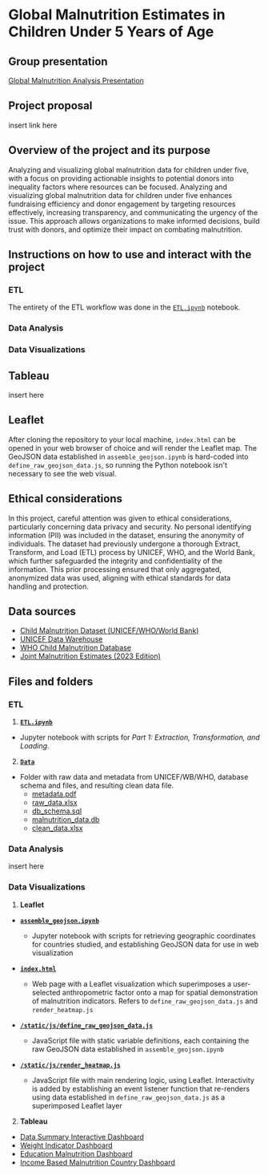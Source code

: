 # Global Malnutrition Estimates in Children Under 5 Years of Age

## Group presentation

[Global Malnutrition Analysis Presentation](https://docs.google.com/presentation/d/1vJtmyZMTajHY_IHafsaot_RL99pl2x4QcZPWVB5AQaY/edit?usp=sharing)

## Project proposal
insert link here

## Overview of the project and its purpose

Analyzing and visualizing global malnutrition data for children under five, with a focus on providing actionable insights to potential donors into inequality factors where resources can be focused.
Analyzing and visualizing global malnutrition data for children under five enhances fundraising efficiency and donor engagement by targeting resources effectively, increasing transparency, and communicating the urgency of the issue. This approach allows organizations to make informed decisions, build trust with donors, and optimize their impact on combating malnutrition.

## Instructions on how to use and interact with the project

### ETL
The entirety of the ETL workflow was done in the [`ETL.ipynb`](https://github.com/blmccourt/proj3-group8/blob/main/ETL.ipynb) notebook.

### Data Analysis

### Data Visualizations

## Tableau
insert here

## Leaflet
After cloning the repository to your local machine, `index.html` can be opened in your web browser of choice and will render the Leaflet map. The GeoJSON data established in `assemble_geojson.ipynb` is hard-coded into `define_raw_geojson_data.js`, so running the Python notebook isn't necessary to see the web visual.

## Ethical considerations
In this project, careful attention was given to ethical considerations, particularly concerning data privacy and security. No personal identifying information (PII) was included in the dataset, ensuring the anonymity of individuals. The dataset had previously undergone a thorough Extract, Transform, and Load (ETL) process by UNICEF, WHO, and the World Bank, which further safeguarded the integrity and confidentiality of the information. This prior processing ensured that only aggregated, anonymized data was used, aligning with ethical standards for data handling and protection.

## Data sources

- [Child Malnutrition Dataset (UNICEF/WHO/World Bank)](https://www.who.int/data/sets/health-inequality-monitor-dataset#nut)
- [UNICEF Data Warehouse](https://data.unicef.org/resources/data_explorer/unicef_f/?ag=UNICEF&df=GLOBAL_DATAFLOW&ver=1.0&dq=.NT_ANT_WHZ_NE3+NT_ANT_HAZ_NE2+NT_BW_LBW+NT_ANT_WHZ_NE2..&startPeriod=2016&endPeriod=2023)
- [WHO Child Malnutrition Database](https://platform.who.int/nutrition/malnutrition-database/database-search)
- [Joint Malnutrition Estimates (2023 Edition)](https://public.tableau.com/app/profile/unicefdata/viz/JointMalnutritionEstimates2023Edition_16841450949590/WHO_re)

## Files and folders

### ETL

1. **[`ETL.ipynb`](https://github.com/blmccourt/proj3-group8/blob/main/ETL.ipynb)**

- Jupyter notebook with scripts for *Part 1: Extraction, Transformation, and Loading*.

2. **[`Data`](https://github.com/blmccourt/proj3-group8/tree/main/data)**

- Folder with raw data and metadata from UNICEF/WB/WHO, database schema and files, and resulting clean data file.
  - [metadata.pdf](https://github.com/blmccourt/proj3-group8/blob/main/data/metadata.pdf)
  - [raw_data.xlsx](https://github.com/blmccourt/proj3-group8/blob/main/data/raw_data.xlsx)
  - [db_schema.sql](https://github.com/blmccourt/proj3-group8/blob/main/data/db_schema.sql)
  - [malnutrition_data.db](https://github.com/blmccourt/proj3-group8/blob/main/data/malnutrition_data.db)
  - [clean_data.xlsx](https://github.com/blmccourt/proj3-group8/blob/main/data/clean_data.csv)

### Data Analysis
insert here

### Data Visualizations

1. **Leaflet**

- **[`assemble_geojson.ipynb`](https://github.com/blmccourt/proj3-group8/blob/main/assemble_geojson.ipynb)**

  - Jupyter notebook with scripts for retrieving geographic coordinates for countries studied, and establishing GeoJSON data for use in web visualization

- **[`index.html`](https://github.com/blmccourt/proj3-group8/blob/main/index.html)**

  - Web page with a Leaflet visualization which superimposes a user-selected anthropometric factor onto a map for spatial demonstration of malnutrition indicators. Refers to `define_raw_geojson_data.js` and `render_heatmap.js`

- **[`/static/js/define_raw_geojson_data.js`](https://github.com/blmccourt/proj3-group8/blob/main/static/js/define_raw_geojson_data.js)**

  - JavaScript file with static variable definitions, each containing the raw GeoJSON data established in `assemble_geojson.ipynb`

- **[`/static/js/render_heatmap.js`](https://github.com/blmccourt/proj3-group8/blob/main/static/js/render_heatmap.js)**

  - JavaScript file with main rendering logic, using Leaflet. Interactivity is added by establishing an event listener function that re-renders using data established in `define_raw_geojson_data.js` as a superimposed Leaflet layer
 
2.  **Tableau**
- [Data Summary Interactive Dashboard](https://public.tableau.com/views/DataSummaryAll/DataSummary?:language=en-US&:sid=&:redirect=auth&:display_count=n&:origin=viz_share_link)
- [Weight Indicator Dashboard](https://public.tableau.com/views/WeightIndicatorProd/WeightInd2?:language=en-US&:sid=&:redirect=auth&:display_count=n&:origin=viz_share_link)
- [Education Malnutrition Dashboard](https://public.tableau.com/views/EducationMalnutritionData/EducationDashboard?:language=en-US&:sid=&:redirect=auth&:display_count=n&:origin=viz_share_link)
- [Income Based Malnutrition Country Dashboard](https://public.tableau.com/views/MalnutritionData_17238512473000/Dashboard1?:language=en-US&:sid=&:redirect=auth&:display_count=n&:origin=viz_share_link)
